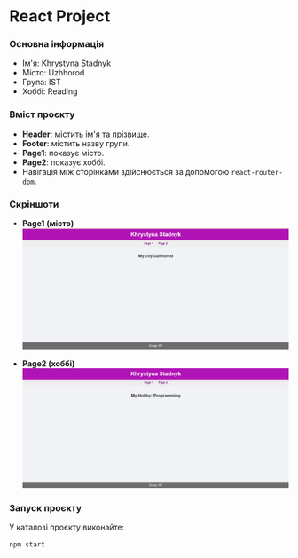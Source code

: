 # React Project

### Основна інформація
- Ім'я: Khrystyna Stadnyk
- Місто: Uzhhorod
- Група: IST
- Хоббі: Reading

### Вміст проєкту
- **Header**: містить ім'я та прізвище.
- **Footer**: містить назву групи.
- **Page1**: показує місто.
- **Page2**: показує хоббі.
- Навігація між сторінками здійснюється за допомогою `react-router-dom`.

### Скріншоти
- **Page1 (місто)**  
  ![Page1 Screenshot](./screenshots/image2.png)

- **Page2 (хоббі)**  
  ![Page2 Screenshot](./screenshots/image.png)

### Запуск проєкту
У каталозі проєкту виконайте:

```bash
npm start
